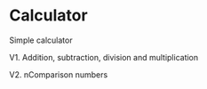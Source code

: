 # Calculator
Simple calculator

V1. Addition, subtraction, division and multiplication

V2. nComparison numbers
